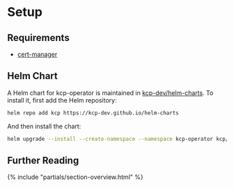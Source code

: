 # Setup

## Requirements

- [cert-manager](https://cert-manager.io/)

## Helm Chart

A Helm chart for kcp-operator is maintained in [kcp-dev/helm-charts](https://github.com/kcp-dev/helm-charts/tree/main/charts/kcp-operator). To install it, first add the Helm repository:

```sh
helm repo add kcp https://kcp-dev.github.io/helm-charts
```

And then install the chart:

```sh
helm upgrade --install --create-namespace --namespace kcp-operator kcp/kcp-operator kcp-operator
```

## Further Reading

{% include "partials/section-overview.html" %}
